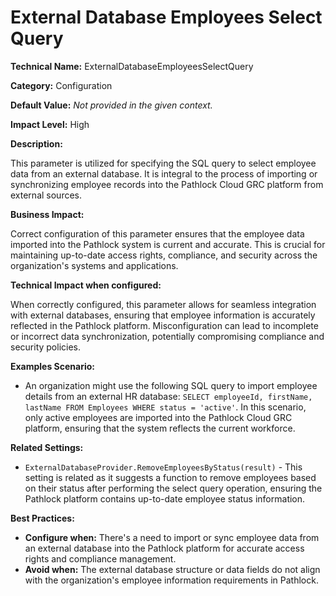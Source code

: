 # External Database Employees Select Query

**Technical Name:** ExternalDatabaseEmployeesSelectQuery

**Category:** Configuration

**Default Value:** *Not provided in the given context.*

**Impact Level:** High

**Description:**

This parameter is utilized for specifying the SQL query to select employee data from an external database. It is integral to the process of importing or synchronizing employee records into the Pathlock Cloud GRC platform from external sources.

**Business Impact:**

Correct configuration of this parameter ensures that the employee data imported into the Pathlock system is current and accurate. This is crucial for maintaining up-to-date access rights, compliance, and security across the organization's systems and applications.

**Technical Impact when configured:**

When correctly configured, this parameter allows for seamless integration with external databases, ensuring that employee information is accurately reflected in the Pathlock platform. Misconfiguration can lead to incomplete or incorrect data synchronization, potentially compromising compliance and security policies.

**Examples Scenario:**

- An organization might use the following SQL query to import employee details from an external HR database: `SELECT employeeId, firstName, lastName FROM Employees WHERE status = 'active'`. In this scenario, only active employees are imported into the Pathlock Cloud GRC platform, ensuring that the system reflects the current workforce.
  
**Related Settings:**

- `ExternalDatabaseProvider.RemoveEmployeesByStatus(result)` - This setting is related as it suggests a function to remove employees based on their status after performing the select query operation, ensuring the Pathlock platform contains up-to-date employee status information.

**Best Practices:** 

- **Configure when:** There's a need to import or sync employee data from an external database into the Pathlock platform for accurate access rights and compliance management.
- **Avoid when:** The external database structure or data fields do not align with the organization's employee information requirements in Pathlock.